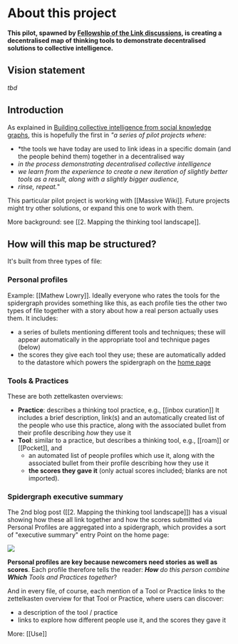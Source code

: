 # About this project

**This pilot, spawned by [Fellowship of the Link discussions](https://chat.collectivesensecommons.org/agora/pl/whw9kgizb7nifqbe6znu5cgrrr), is creating a decentralised map of thinking tools to demonstrate decentralised solutions to collective intelligence.** 

## Vision statement

_tbd_

## Introduction
As explained in [Building collective intelligence from social knowledge graphs](https://medium.com/@mathewlowry/building-collective-intelligence-from-social-knowledge-graphs-e3a465852e8b), this is hopefully the first in *"a series of pilot projects where:*

- *the tools we have today are used to link ideas in a specific domain (and the people behind them) together in a decentralised way
- *in the process demonstrating decentralised collective intelligence*
- *we learn from the experience to create a new iteration of slightly better tools as a result, along with a slightly bigger audience,*
-  *rinse, repeat.*"

This particular pilot project is working with [[Massive Wiki]]. Future projects might try other solutions, or expand this one to work with them.

More background: see [[2. Mapping the thinking tool landscape]].

## How will this map be structured?

It's built from three types of file:

### Personal profiles

Example:  [[Mathew Lowry]]. Ideally everyone who rates the tools for the spidergraph provides something like this, as each profile ties the other two types of file together with a story about how a real person actually uses them. It includes:

* a series of bullets mentioning different tools and techniques; these will appear automatically in the appropriate tool and technique pages (below)
* the scores they give each tool they use; these are automatically added to the datastore which powers the spidergraph on the [home page]([[README]]) 

### Tools & Practices

These are both zettelkasten overviews:
 
* **Practice**: describes a thinking tool practice, e.g., [[inbox curation]] It includes a brief description, link(s) and an automatically created list of the people who use this practice, along with the associated bullet from their profile describing *how* they use it
* **Tool**: similar to a practice, but describes a thinking tool, e.g., [[roam]] or [[Pocket]], and
	* an automated list of people profiles which use it, along with the associated bullet from their profile describing how they use it
	* **the scores they gave it** (only actual scores included; blanks are not imported).

### Spidergraph executive summary

The 2nd blog post ([[2. Mapping the thinking tool landscape]]) has a visual showing how these all link together and how the scores submitted via Personal Profiles are aggregated into a spidergraph, which provides a sort of "executive summary" entry Point on the home page:
 
![](https://cdn-images-1.medium.com/max/1000/1*RFMbqtFqw7xHmotEmNFqEw.png)

**Personal profiles are key because newcomers need stories as well as scores**. Each profile therefore tells the reader: ***How** do this person combine **Which** Tools and Practices together*? 

And in every file, of course, each mention of a Tool or Practice links to the zettelkasten overview for that Tool or Practice, where users can discover:

* a description of the tool / practice
* links to explore how different people use it, and the scores they gave it

More: [[Use]]
